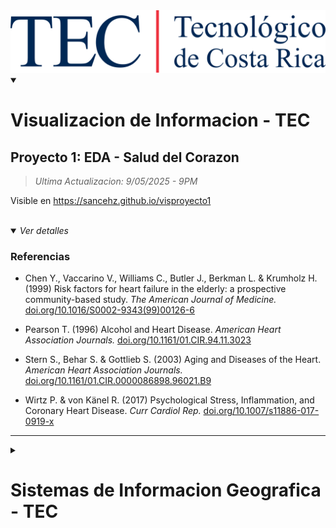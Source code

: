 <img alt="TECNOLOGICO DE COSTA RICA" src="imagenes/logotec.png" height="100">

<details open>
<summary>
<h1> Visualizacion de Informacion - TEC </h1>
</summary>

## Proyecto 1: EDA - Salud del Corazon
> _Ultima Actualizacion: 9/05/2025 - 9PM_

Visible en https://sancehz.github.io/visproyecto1

<br>


<details open>
 <summary>
  <i>Ver detalles</i>
 </summary>

### Referencias
- Chen Y., Vaccarino V., Williams C., Butler J., Berkman L. & Krumholz H. (1999) Risk factors for heart failure in the elderly: a prospective community-based study. *The American Journal of Medicine.* [doi.org/10.1016/S0002-9343(99)00126-6](https://doi.org/10.1016/S0002-9343(99)00126-6)

- Pearson T. (1996) Alcohol and Heart Disease. *American Heart Association Journals.* [doi.org/10.1161/01.CIR.94.11.3023](https://doi.org/10.1161/01.CIR.94.11.3023)

- Stern S., Behar S. & Gottlieb S. (2003) Aging and Diseases of the Heart. *American Heart Association Journals.* [doi.org/10.1161/01.CIR.0000086898.96021.B9](https://doi.org/10.1161/01.CIR.0000086898.96021.B9)

- Wirtz P. & von Känel R. (2017) Psychological Stress, Inflammation, and Coronary Heart Disease. *Curr Cardiol Rep.* [doi.org/10.1007/s11886-017-0919-x](https://doi.org/10.1007/s11886-017-0919-x)

---

</details>

</details>

<details>
<summary>
<h1> Sistemas de Informacion Geografica - TEC </h1>
</summary>


## Proyecto 1: Mapa del Condominio Florencia
> _Ultima Actualizacion: 9/19/2024 - 6PM_

Visible en https://sancehz.github.io/sigproyecto1

<i><b>Nota importante:</b> El archivo <code><a href="https://github.com/Sancehz/sancehz.github.io/blob/main/index.html">index.html</a></code> fue modificado accidentalmente al actualizar el archivo <code>index.html</code> correspondiente al proyecto 2, los cambios han sido revertidos a la version anterior, pero si desea revisar la integridad de esta correccion el archivo puede ser comparado con el <code>index.html</code> original del commit <a href="https://github.com/Sancehz/sancehz.github.io/tree/8a1a07a038d157a7122f9aca8b0a79bed83caf6f">#8a1a07a
</a></i><br>


<details>
 <summary>
  <i>Ver detalles</i>
 </summary>

### Recursos
OpenStreetMap contributors. (2024). _Mapa del condominio Florencia en Cartago, Costa Rica. OpenStreetMap._
 - https://www.openstreetmap.org/#map=19/9.865662/-83.892157 
  
Agafonkin, V. (2010). _Leaflet: An open-source JavaScript library for interactive maps_. 
 - https://leafletjs.com/reference.html 
  
Lnaweisu (2013). _Leaflet Polygon Fill Pattern (v0.7)_. 
 - https://github.com/lwsu/leaflet-polygon-fillPattern

---

</details>

<br>

## Proyecto 2: Mapas de Calor - Temblores en CR
> _Ultima Actualizacion: 10/27/2024 - 7PM_

Visible en https://sancehz.github.io/sigproyecto2

Descargables:
- https://github.com/Sancehz/sancehz.github.io/releases/tag/v.1.0.0-proyecto-2

<details>
 <summary>
  <i>Ver detalles</i>
 </summary>
 
### Recursos
Agafonkin, V. (2010). _Leaflet: An open-source JavaScript library for interactive maps_. 
 - https://leafletjs.com/reference.html 
  
Lnaweisu (2013). _Leaflet Polygon Fill Pattern (v0.7)_. 
 - https://github.com/lwsu/leaflet-polygon-fillPattern 

---
</details>

<br>

## Proyecto 3: Mapas de Mosaico - Liberia Costa Rica
> _Ultima Actualizacion: 11/24/2024 - 10PM_

Visible en https://sancehz.github.io/sigproyecto3

<details>
 <summary>
  <i>Ver detalles</i>
 </summary>
 
### Recursos
Agafonkin, V. (2010). *Leaflet: An open-source JavaScript library for interactive maps.* Leaflet.
 - https://leafletjs.com/reference.html

GRASS GIS Team. (2024). *GRASS GIS: Bringing advanced geospatial technologies to the world.*
 - https://grass.osgeo.org/

OpenStreetMap contributors. (2024). *Mapa del canton de Liberia, Costa Rica.* OpenStreetMap. 
 - https://www.openstreetmap.org/  

Tardie, J. (2017). *MButil: Importer and Exporter of MBTiles.* MButil.
 - https://github.com/mapbox/mbutil

TileMill Project. (2019). *TileMill is a modern map design studio.* TileMill.
 - https://tilemill-project.github.io/tilemill/

---
</details>




